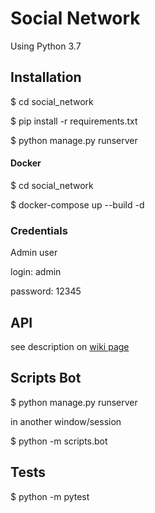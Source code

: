 Social Network
=======================

Using Python 3.7

## Installation

$ cd social_network

$ pip install -r requirements.txt

$ python manage.py runserver

#### Docker

$ cd social_network

$ docker-compose up --build -d

### Credentials

Admin user

login: admin

password: 12345

## API

see description on [wiki page](https://github.com/SawlStone/social_network/wiki)

## Scripts Bot

$ python manage.py runserver

in another window/session

$ python -m scripts.bot

## Tests

$ python -m pytest